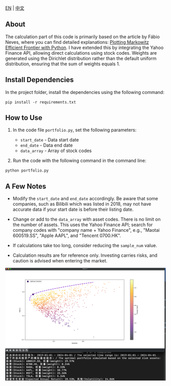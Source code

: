 [EN](README.md) | [中文](README_CN.md)

## About

The calculation part of this code is primarily based on the article by Fábio Neves, where you can find detailed explanations: [Plotting Markowitz Efficient Frontier with Python](https://towardsdatascience.com/python-markowitz-optimization-b5e1623060f5). I have extended this by integrating the Yahoo Finance API, allowing direct calculations using stock codes. Weights are generated using the Dirichlet distribution rather than the default uniform distribution, ensuring that the sum of weights equals 1.


## Install Dependencies
In the project folder, install the dependencies using the following command:

```
pip install -r requirements.txt
```

## How to Use
1. In the code file `portfolio.py`, set the following parameters:
   - `start_date` - Data start date
   - `end_date` - Data end date
   - `data_array` - Array of stock codes

2. Run the code with the following command in the command line:

```
python portfolio.py
```

## A Few Notes

- Modify the `start_date` and `end_date` accordingly. Be aware that some companies, such as Bilibili which was listed in 2018, may not have accurate data if your start date is before their listing date.

- Change or add to the `data_array` with asset codes. There is no limit on the number of assets. This uses the Yahoo Finance API; search for company codes with "company name + Yahoo Finance", e.g., "Maotai 600519.SS", "Apple AAPL", and "Tencent 0700.HK".

- If calculations take too long, consider reducing the `sample_num` value.

- Calculation results are for reference only. Investing carries risks, and caution is advised when entering the market.

![Graph](screenshots/graph.png)